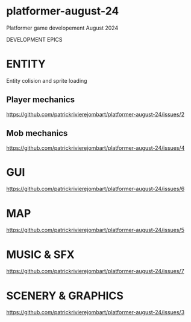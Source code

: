 # platformer-august-24
Platformer game developement August 2024

DEVELOPMENT EPICS

# ENTITY
Entity colision and sprite loading

## Player mechanics
https://github.com/patrickrivierejombart/platformer-august-24/issues/2

## Mob mechanics
https://github.com/patrickrivierejombart/platformer-august-24/issues/4

# GUI
https://github.com/patrickrivierejombart/platformer-august-24/issues/6

# MAP
https://github.com/patrickrivierejombart/platformer-august-24/issues/5

# MUSIC & SFX
https://github.com/patrickrivierejombart/platformer-august-24/issues/7

# SCENERY & GRAPHICS
https://github.com/patrickrivierejombart/platformer-august-24/issues/3
